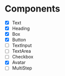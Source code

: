 # Components

- [x] Text
- [x] Heading
- [x] Box
- [x] Button
- [ ] TextInput
- [ ] TextArea
- [ ] Checkbox
- [x] Avatar
- [ ] MultiStep